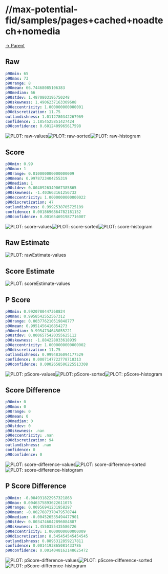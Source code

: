 
# //max-potential-fid/samples/pages+cached+noadtech+nomedia

[→ Parent](../..)


## Raw


```yaml
p90min: 65
p90max: 73
p90range: 8
p90mean: 66.74468085106383
p90median: 66
p90stdev: 1.4870803195750248
p90skewness: 1.4906237163309608
p90eccentricity: 1.000000000000001
p90discretization: 11.75
outlandishness: 1.0112780342267969
confidence: 1.1854525851427424
p90confidence: 0.6012409965617598

```

![PLOT: raw-values](./raw/values.svg)![PLOT: raw-sorted](./raw/sorted.svg)![PLOT: raw-histogram](./raw/histogram.svg)
## Score


```yaml
p90min: 0.99
p90max: 1
p90range: 0.010000000000000009
p90mean: 0.9978723404255319
p90median: 1
p90stdev: 0.0040926349067385865
p90skewness: -1.403663161256732
p90eccentricity: 1.0000000000000022
p90discretization: 47
outlandishness: 0.9992538705725109
confidence: 0.0018696864782181152
p90confidence: 0.001654691987716007

```

![PLOT: score-values](./score/values.svg)![PLOT: score-sorted](./score/sorted.svg)![PLOT: score-histogram](./score/histogram.svg)
## Raw Estimate

![PLOT: rawEstimate-values](./rawEstimate/values.svg)
## Score Estimate

![PLOT: scoreEstimate-values](./scoreEstimate/values.svg)
## P Score


```yaml
p90min: 0.9920780447368824
p90max: 0.9958542552567312
p90range: 0.003776210519848777
p90mean: 0.9951456416854273
p90median: 0.9954734645055221
p90stdev: 0.0006575420355625112
p90skewness: -1.884228033618939
p90eccentricity: 1.0000000000000002
p90discretization: 11.75
outlandishness: 0.9994836094177529
confidence: 0.0007147722778718313
p90confidence: 0.0002658506225513308

```

![PLOT: pScore-values](./pScore/values.svg)![PLOT: pScore-sorted](./pScore/sorted.svg)![PLOT: pScore-histogram](./pScore/histogram.svg)
## Score Difference


```yaml
p90min: 0
p90max: 0
p90range: 0
p90mean: 0
p90median: 0
p90stdev: 0
p90skewness: .nan
p90eccentricity: .nan
p90discretization: 94
outlandishness: .nan
confidence: 0
p90confidence: 0

```

![PLOT: score-difference-values](./score-difference/values.svg)![PLOT: score-difference-sorted](./score-difference/sorted.svg)![PLOT: score-difference-histogram](./score-difference/histogram.svg)
## P Score Difference


```yaml
p90min: -0.004931822957321863
p90max: 0.0046375893622611075
p90range: 0.00956941231958297
p90mean: -0.0027687370479570744
p90median: -0.004526535494477901
p90stdev: 0.0034746042896084887
p90skewness: 1.4550355435586726
p90eccentricity: 1.0000000000000009
p90discretization: 8.545454545454545
outlandishness: 0.8895312859217811
confidence: 0.0014193865081433786
p90confidence: 0.0014048162148625472

```

![PLOT: pScore-difference-values](./pScore-difference/values.svg)![PLOT: pScore-difference-sorted](./pScore-difference/sorted.svg)![PLOT: pScore-difference-histogram](./pScore-difference/histogram.svg)